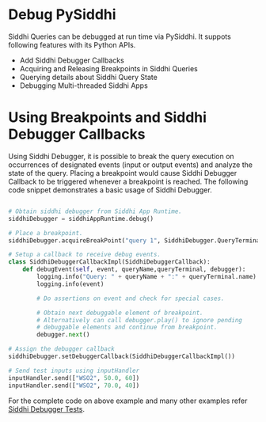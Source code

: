 # Debug PySiddhi

Siddhi Queries can be debugged at run time via PySiddhi. 
It suppots following features with its Python APIs.

* Add Siddhi Debugger Callbacks
* Acquiring and Releasing Breakpoints in Siddhi Queries
* Querying details about Siddhi Query State
* Debugging Multi-threaded Siddhi Apps

# Using Breakpoints and Siddhi Debugger Callbacks
Using Siddhi Debugger, it is possible to break the query execution on occurrences of designated events (input or output events) and analyze the state of the query. Placing a breakpoint would cause Siddhi Debugger Callback to be triggered whenever a breakpoint is reached. The following code snippet demonstrates a basic usage of Siddhi Debugger.

```python

# Obtain siddhi debugger from Siddhi App Runtime.
siddhiDebugger = siddhiAppRuntime.debug()

# Place a breakpoint.
siddhiDebugger.acquireBreakPoint("query 1", SiddhiDebugger.QueryTerminal.IN)

# Setup a callback to receive debug events.
class SiddhiDebuggerCallbackImpl(SiddhiDebuggerCallback):
    def debugEvent(self, event, queryName,queryTerminal, debugger):
        logging.info("Query: " + queryName + ":" + queryTerminal.name)
        logging.info(event)

        # Do assertions on event and check for special cases.

        # Obtain next debuggable element of breakpoint.
        # Alternatively can call debugger.play() to ignore pending
        # debuggable elements and continue from breakpoint.
        debugger.next()

# Assign the debugger callback
siddhiDebugger.setDebuggerCallback(SiddhiDebuggerCallbackImpl())

# Send test inputs using inputHandler
inputHandler.send(["WSO2", 50.0, 60])
inputHandler.send(["WSO2", 70.0, 40])
```

For the complete code on above example and many other examples refer [Siddhi Debugger Tests](https://github.com/siddhi-io/PySiddhi/blob/master/Tests/SiddhiCoreTests/TestDebugger.py).